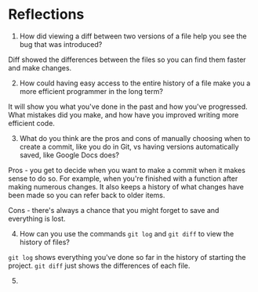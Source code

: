 # Reflections

1. How did viewing a diff between two versions of a file help you see the bug that was introduced?

 Diff showed the differences between the files so you can find them faster and make changes.

2. How could having easy access to the entire history of a file make you a more efficient programmer in the long term?

 It will show you what you've done in the past and how you've progressed. What
mistakes did you make, and how have you improved writing more efficient code.

3. What do you think are the pros and cons of manually choosing when to create a commit,
like you do in Git, vs having versions automatically saved, like Google Docs does?

 Pros - you get to decide when you want to make a commit when it makes sense to do so.
      For example, when you're finished with a function after making numerous changes.
      It also keeps a history of what changes have been made so you can refer back
      to older items.

 Cons - there's always a chance that you might forget to save and everything is lost.

4. How can you use the commands ```git log``` and ```git diff``` to view the history of files?

 ```git log``` shows everything you've done so far in the history of starting the project.
 ```git diff``` just shows the differences of each file.

5. 
